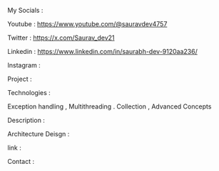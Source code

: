 
My Socials :

Youtube : https://www.youtube.com/@sauravdev4757

Twitter : https://x.com/Saurav_dev21

Linkedin : https://www.linkedin.com/in/saurabh-dev-9120aa236/

Instagram :

Project :

Technologies :

Exception handling , Multithreading . Collection , Advanced Concepts

Description :

Architecture Deisgn :

link :

Contact :
